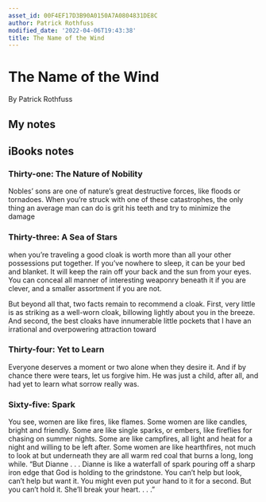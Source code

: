 ```yaml
---
asset_id: 00F4EF17D3B90A0150A7A0804831DE8C
author: Patrick Rothfuss
modified_date: '2022-04-06T19:43:38'
title: The Name of the Wind
---
```


# The Name of the Wind

By Patrick Rothfuss

## My notes <a name="my_notes_dont_delete"></a>



## iBooks notes <a name="ibooks_notes_dont_delete"></a>

### Thirty-one: The Nature of Nobility

Nobles’ sons are one of nature’s great destructive forces, like floods or tornadoes. When you’re struck with one of these catastrophes, the only thing an average man can do is grit his teeth and try to minimize the damage

### Thirty-three: A Sea of Stars

when you’re traveling a good cloak is worth more than all your other possessions put together. If you’ve nowhere to sleep, it can be your bed and blanket. It will keep the rain off your back and the sun from your eyes. You can conceal all manner of interesting weaponry beneath it if you are clever, and a smaller assortment if you are not.

But beyond all that, two facts remain to recommend a cloak. First, very little is as striking as a well-worn cloak, billowing lightly about you in the breeze. And second, the best cloaks have innumerable little pockets that I have an irrational and overpowering attraction toward

### Thirty-four: Yet to Learn

Everyone deserves a moment or two alone when they desire it. And if by chance there were tears, let us forgive him. He was just a child, after all, and had yet to learn what sorrow really was.

### Sixty-five: Spark

You see, women are like fires, like flames. Some women are like candles, bright and friendly. Some are like single sparks, or embers, like fireflies for chasing on summer nights. Some are like campfires, all light and heat for a night and willing to be left after. Some women are like hearthfires, not much to look at but underneath they are all warm red coal that burns a long, long while.
			“But Dianne . . . Dianne is like a waterfall of spark pouring off a sharp iron edge that God is holding to the grindstone. You can’t help but look, can’t help but want it. You might even put your hand to it for a second. But you can’t hold it. She’ll break your heart. . . .”